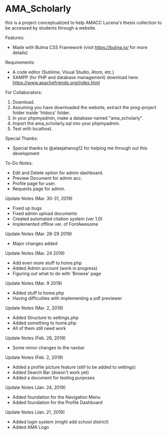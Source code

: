 # AMA_Scholarly
this is a project conceptualized to help AMACC Lucena's thesis collection
to be accessed by students through a website.

Features:
* Made with Bulma CSS Framework (visit https://bulma.io/ for more details)

Requirements:
* A code editor (Sublime, Visual Studio, Atom, etc.)
* XAMPP (for PHP and database management) download here: https://www.apachefriends.org/index.html

For Collaborators:
1. Download.
2. Assuming you have downloaded the website, 
extract the prog-project folder inside 'htdocs' folder.
3. In your phpmyadmin, make a database named "ama_scholarly".
4. Import the ama_scholarly.sql into your phpmyadmin.
5. Test with localhost.

Special Thanks:
* Special thanks to @alaejahanog12 for helping me
through out this development

To-Do Notes:
* Edit and Delete option for admin dashboard.
* Preview Document for admin acc.
* Profile page for user.
* Requests page for admin.

Update Notes (Mar. 30-31, 2019)
* Fixed up bugs
* Fixed admin upload documents
* Created automated citation system (ver 1.0)
* Implemented offline ver. of FontAwesome

Update Notes (Mar. 28-29 2019)
* Major changes added

Update Notes (Mar. 24 2019)
* Add even more stuff to home.php
* Added Admin account (work in progress)
* Figuring out what to do with 'Browse' page

Update Notes (Mar. 9 2019)
* Added stuff to home.php
* Having difficulties with implementing a pdf previewer

Update Notes (Mar. 2, 2019)
* Added Structure to settings.php
* Added something to home.php
* All of them still need work 

Update Notes (Feb. 26, 2019)
* Some minor changes to the navbar

Update Notes (Feb. 2, 2019)
* Added a profile picture feature (still to be added to settings)
* Added Search Bar (doesn't work yet)
* Added a document for testing purposes

Update Notes (Jan. 24, 2019)
* Added foundation for the Navigation Menu
* Added foundation for the Profile Dashboard

Update Notes (Jan. 21, 2019)
* Added login system (might add school district)
* Added AMA Logo
